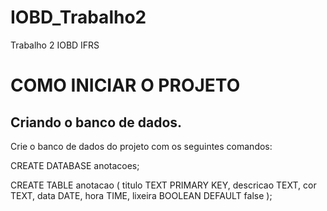 # IOBD_Trabalho2
Trabalho 2 IOBD IFRS


# COMO INICIAR O PROJETO 
## Criando o banco de dados.
Crie o banco de dados do projeto com os seguintes comandos: 

CREATE DATABASE anotacoes; 

CREATE TABLE anotacao (
  titulo TEXT PRIMARY KEY,
  descricao TEXT,
  cor TEXT,
  data DATE,
  hora TIME,
  lixeira BOOLEAN DEFAULT false 
);



